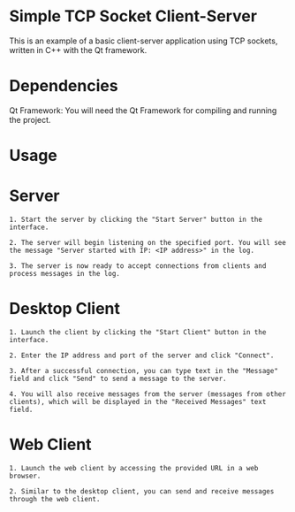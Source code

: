 # Simple TCP Socket Client-Server

This is an example of a basic client-server application using TCP sockets, written in C++ with the Qt framework.


# Dependencies

Qt Framework: You will need the Qt Framework for compiling and running the project.


# Usage

# Server
    
    1. Start the server by clicking the "Start Server" button in the interface.

    2. The server will begin listening on the specified port. You will see the message "Server started with IP: <IP address>" in the log.

    3. The server is now ready to accept connections from clients and process messages in the log.


# Desktop Client
    
    1. Launch the client by clicking the "Start Client" button in the interface.

    2. Enter the IP address and port of the server and click "Connect".

    3. After a successful connection, you can type text in the "Message" field and click "Send" to send a message to the server.

    4. You will also receive messages from the server (messages from other clients), which will be displayed in the "Received Messages" text field.
    
    
# Web Client

    1. Launch the web client by accessing the provided URL in a web browser.

    2. Similar to the desktop client, you can send and receive messages through the web client.

